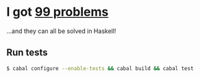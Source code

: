 # I got [99 problems](https://wiki.haskell.org/H-99:_Ninety-Nine_Haskell_Problems)

...and they can all be solved in Haskell!

## Run tests

```bash
$ cabal configure --enable-tests && cabal build && cabal test
```